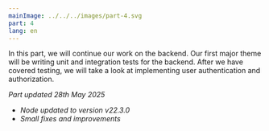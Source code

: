 ```yaml
---
mainImage: ../../../images/part-4.svg
part: 4
lang: en
---
```


<div class="intro">

In this part, we will continue our work on the backend. Our first major theme will be writing unit and integration tests for the backend. After we have covered testing, we will take a look at implementing user authentication and authorization.

<i>Part updated 28th May 2025</i>
- <i>Node updated to version v22.3.0</i>
- <i>Small fixes and improvements</i>

</div>

